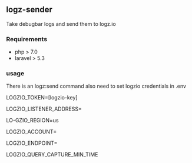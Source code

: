 ## logz-sender

Take debugbar logs and send them to logz.io

### Requirements
- php > 7.0
- laravel > 5.3

### usage 
There is an logz:send command 
also need to set logzio credentials
in .env

  LOGZIO_TOKEN=[logzio-key]
  
  LOGZIO_LISTENER_ADDRESS=
  
  LO-GZIO_REGION=us
  
  LOGZIO_ACCOUNT=
  
  LOGZIO_ENDPOINT=
  
  LOGZIO_QUERY_CAPTURE_MIN_TIME
